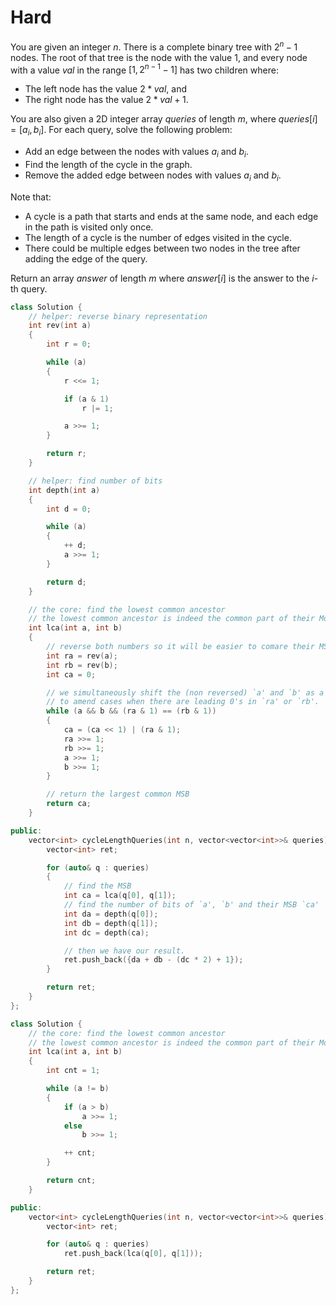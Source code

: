 # Hard

You are given an integer $n$. There is a complete binary tree with $2^n - 1$ nodes. The root of that tree is the node with the value $1$, and every node with a value $val$ in the range $[1, 2^{n - 1} - 1]$ has two children where:

- The left node has the value $2 * val$, and
- The right node has the value $2 * val + 1$.

You are also given a 2D integer array $queries$ of length $m$, where $queries[i] = [a_i, b_i]$. For each query, solve the following problem:

- Add an edge between the nodes with values $a_i$ and $b_i$.
- Find the length of the cycle in the graph.
- Remove the added edge between nodes with values $a_i$ and $b_i$.

Note that:

- A cycle is a path that starts and ends at the same node, and each edge in the path is visited only once.
- The length of a cycle is the number of edges visited in the cycle.
- There could be multiple edges between two nodes in the tree after adding the edge of the query.

Return an array $answer$ of length $m$ where $answer[i]$ is the answer to the $i$-th query.

```cpp
class Solution {
    // helper: reverse binary representation
    int rev(int a)
    {
        int r = 0;

        while (a)
        {
            r <<= 1;

            if (a & 1)
                r |= 1;

            a >>= 1;
        }

        return r;
    }

    // helper: find number of bits
    int depth(int a)
    {
        int d = 0;

        while (a)
        {
            ++ d;
            a >>= 1;
        }

        return d;
    }

    // the core: find the lowest common ancestor
    // the lowest common ancestor is indeed the common part of their Most Significant Bits.
    int lca(int a, int b)
    {
        // reverse both numbers so it will be easier to comare their MSB.
        int ra = rev(a);
        int rb = rev(b);
        int ca = 0;

        // we simultaneously shift the (non reversed) `a' and `b' as a workaround 
        // to amend cases when there are leading 0's in `ra' or `rb'.
        while (a && b && (ra & 1) == (rb & 1))
        {
            ca = (ca << 1) | (ra & 1);
            ra >>= 1;
            rb >>= 1;
            a >>= 1;
            b >>= 1;
        }

        // return the largest common MSB
        return ca;
    }

public:
    vector<int> cycleLengthQueries(int n, vector<vector<int>>& queries) {
        vector<int> ret;

        for (auto& q : queries)
        {
            // find the MSB
            int ca = lca(q[0], q[1]);
            // find the number of bits of `a', `b' and their MSB `ca'
            int da = depth(q[0]);
            int db = depth(q[1]);
            int dc = depth(ca);

            // then we have our result.
            ret.push_back({da + db - (dc * 2) + 1});
        }

        return ret;
    }
};
```

```cpp
class Solution {
    // the core: find the lowest common ancestor
    // the lowest common ancestor is indeed the common part of their Most Significant Bits.
    int lca(int a, int b)
    {
        int cnt = 1;

        while (a != b)
        {
            if (a > b)
                a >>= 1;
            else
                b >>= 1;

            ++ cnt;
        }

        return cnt;
    }

public:
    vector<int> cycleLengthQueries(int n, vector<vector<int>>& queries) {
        vector<int> ret;

        for (auto& q : queries)
            ret.push_back(lca(q[0], q[1]));

        return ret;
    }
};
```
